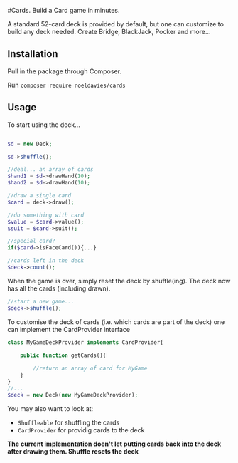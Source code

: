 #Cards. Build a Card game in minutes. 

A standard 52-card deck is provided by default, but one can customize to build any deck needed. Create Bridge, BlackJack, Pocker and more...

## Installation

Pull in the package through Composer.

Run `composer require noeldavies/cards`


## Usage

To start using the deck...

```php  

$d = new Deck;

$d->shuffle();

//deal... an array of cards
$hand1 = $d->drawHand(10);
$hand2 = $d->drawHand(10);

//draw a single card
$card = deck->draw();

//do something with card
$value = $card->value();
$suit = $card->suit();

//special card?
if($card->isFaceCard()){...}

//cards left in the deck
$deck->count(); 

``` 

When the game is over, simply reset the deck by shuffle(ing). The deck now has all the cards (including drawn).
```php  
//start a new game...
$deck->shuffle();

``` 


To customise the deck of cards (i.e. which cards are part of the deck) one can implement the CardProvider interface

```php
class MyGameDeckProvider implements CardProvider{
    
    public function getCards(){

        //return an array of card for MyGame 
	}
}
//...
$deck = new Deck(new MyGameDeckProvider);
```
You may also want to look at:

- `Shuffleable` for shuffling the cards
- `CardProvider` for providig cards to the deck


**The current implementation doen't let putting cards back into the deck after drawing them. Shuffle resets the deck**






